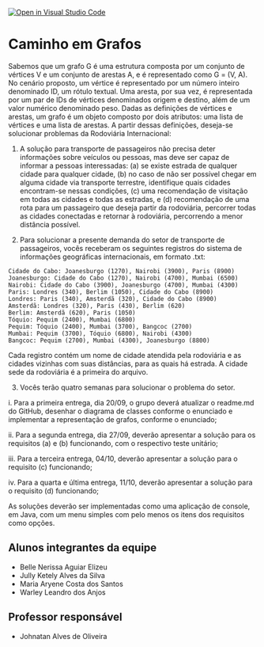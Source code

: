 [![Open in Visual Studio Code](https://classroom.github.com/assets/open-in-vscode-718a45dd9cf7e7f842a935f5ebbe5719a5e09af4491e668f4dbf3b35d5cca122.svg)](https://classroom.github.com/online_ide?assignment_repo_id=11963022&assignment_repo_type=AssignmentRepo)
# Caminho em Grafos
Sabemos que um grafo G é uma estrutura composta por um conjunto de vértices V e um conjunto de arestas
A, e é representado como G = (V, A). No cenário proposto, um vértice é representado por um número inteiro denominado ID, um rótulo textual. Uma aresta, por sua vez, é representada por um par de IDs de vértices denominados origem e destino, além de um valor numérico denominado peso. Dadas as definições de vértices e arestas, um grafo é um objeto composto por dois atributos: uma lista de vértices e uma lista de arestas. A partir dessas definições, deseja-se solucionar problemas da Rodoviária Internacional:

1. A solução para transporte de passageiros não precisa deter informações sobre veículos ou pessoas, mas
deve ser capaz de informar a pessoas interessadas: (a) se existe estrada de qualquer cidade para
qualquer cidade, (b) no caso de não ser possível chegar em alguma cidade via transporte terrestre,
identifique quais cidades encontram-se nessas condições, (c) uma recomendação de visitação em todas
as cidades e todas as estradas, e (d) recomendação de uma rota para um passageiro que deseja partir
da rodoviária, percorrer todas as cidades conectadas e retornar à rodoviária, percorrendo a menor
distância possível.

2. Para solucionar a presente demanda do setor de transporte de passageiros, vocês receberam os
seguintes registros do sistema de informações geográficas internacionais, em formato .txt:
```
Cidade do Cabo: Joanesburgo (1270), Nairobi (3900), Paris (8900)
Joanesburgo: Cidade do Cabo (1270), Nairobi (4700), Mumbai (6500)
Nairobi: Cidade do Cabo (3900), Joanesburgo (4700), Mumbai (4300)
Paris: Londres (340), Berlim (1050), Cidade do Cabo (8900)
Londres: Paris (340), Amsterdã (320), Cidade do Cabo (8900)
Amsterdã: Londres (320), Paris (430), Berlim (620)
Berlim: Amsterdã (620), Paris (1050)
Tóquio: Pequim (2400), Mumbai (6800)
Pequim: Tóquio (2400), Mumbai (3700), Bangcoc (2700)
Mumbai: Pequim (3700), Tóquio (6800), Nairobi (4300)
Bangcoc: Pequim (2700), Mumbai (4300), Joanesburgo (8800)
```
Cada registro contém um nome de cidade atendida pela rodoviária e as cidades vizinhas com
suas distâncias, para as quais há estrada. A cidade sede da rodoviária é a primeira do arquivo.

3. Vocês terão quatro semanas para solucionar o problema do setor.

i. Para a primeira entrega, dia 20/09, o grupo deverá atualizar o readme.md do GitHub,
desenhar o diagrama de classes conforme o enunciado e implementar a representação
de grafos, conforme o enunciado;

ii. Para a segunda entrega, dia 27/09, deverão apresentar a solução para os requisitos (a) e (b) funcionando, com o respectivo teste unitário;

iii. Para a terceira entrega, 04/10, deverão apresentar a solução para o requisito (c) funcionando;

iv. Para a quarta e última entrega, 11/10, deverão apresentar a solução para o requisito (d) funcionando;

As soluções deverão ser implementadas como uma aplicação de console, em Java, com um menu simples com
pelo menos os itens dos requisitos como opções.

## Alunos integrantes da equipe

* Belle Nerissa Aguiar Elizeu
* Jully Ketely Alves da Silva
* Maria Aryene Costa dos Santos
* Warley Leandro dos Anjos

## Professor responsável 

* Johnatan Alves de Oliveira

